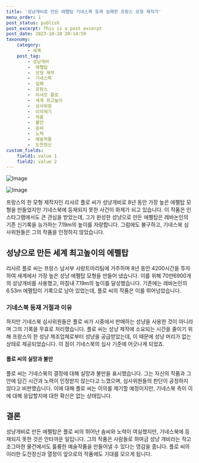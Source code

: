 ```yaml
---
title: '성냥개비로 만든 에펠탑 기네스북 등재 실패한 프랑스 모형 제작가'
menu_order: 1
post_status: publish
post_excerpt: This is a post excerpt
post_date: 2023-10-20 20:14:59
taxonomy:
    category:
        - 세계
    post_tag:
        - 성냥개비
        -  에펠탑
        -  모형 제작
        -  기네스북
        -  실패
        -  프랑스
        -  리샤르 플로
        -  세계 최고높이
        -  심사위원
        -  이의제기
        -  작품
        -  불만
        -  솜씨
        -  노력
        -  예술작품
        -  도전정신
custom_fields:
    field1: value 1
    field2: value 2
---
```


![Image](https://imgnews.pstatic.net/image/021/2024/02/06/0002620162_001_20240206210401041.jpg?type=w647)

![Image](https://imgnews.pstatic.net/image/021/2024/02/06/0002620162_002_20240206210401087.jpg?type=w647)


프랑스의 한 모형 제작자인 리샤르 플로 씨가 성냥개비로 8년 동안 가장 높은 에펠탑 모형을 만들었지만 기네스북에 등재되지 못한 사건이 화제가 되고 있습니다. 이 작품은 인스타그램에서도 큰 관심을 받았는데, 그가 완성한 성냥으로 만든 에펠탑은 레바논인의 기존 신기록을 능가하는 7.19m의 높이를 자랑합니다. 그럼에도 불구하고, 기네스북 심사위원들은 그의 작품을 인정하지 않았습니다.

## 성냥으로 만든 세계 최고높이의 에펠탑
리샤르 플로 씨는 프랑스 남서부 샤랑트마리팀에 거주하며 8년 동안 4200시간을 투자하여 세계에서 가장 높은 성냥 에펠탑 모형을 만들어 냈습니다. 이를 위해 70만6900개의 성냥개비를 사용했고, 마침내 7.19m의 높이를 달성했습니다. 기존에는 레바논인의 6.53m 에펠탑이 기록으로 남아 있었는데, 플로 씨의 작품은 이를 뛰어넘었습니다.

### 기네스북 등재 거절과 이유
하지만 기네스북 심사위원들은 플로 씨가 시중에서 판매하는 성냥을 사용한 것이 아니라며 그의 기록을 무효로 처리했습니다. 플로 씨는 성냥 제작에 소요되는 시간을 줄이기 위해 프랑스의 한 성냥 제조업체로부터 성냥을 공급받았는데, 이 때문에 성냥 머리가 없는 상태로 제공되었습니다. 이 점이 기네스북의 심사 기준에 어긋나게 되었죠.

#### 플로 씨의 실망과 불만
플로 씨는 기네스북의 결정에 대해 실망과 불만을 표시했습니다. 그는 자신의 작품과 그 안에 담긴 시간과 노력이 인정받지 않는다고 느꼈으며, 심사위원들의 판단이 공정하지 않다고 비판했습니다. 이에 대해 플로 씨는 이의를 제기할 예정이지만, 기네스북 측이 이에 대해 응답할지에 대한 확신은 없는 상태입니다.

## 결론
성냥개비로 만든 에펠탑은 플로 씨의 뛰어난 솜씨와 노력이 여실했지만, 기네스북에 등재되지 못한 것은 안타까운 일입니다. 그의 작품은 사람들로 하여금 성냥 개비라는 작고 조그마한 물건에서도 훌륭한 예술작품을 만들어낼 수 있다는 영감을 줍니다. 플로 씨의 이러한 도전정신과 열정이 앞으로의 작품에도 기대를 모으게 됩니다.
